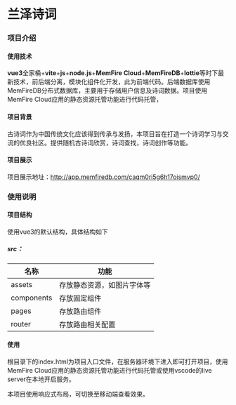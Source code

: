 # 兰泽诗词
### 项目介绍

#### 使用技术

  **vue3**全家桶+**vite**+**js**+**node.js**+**MemFire Cloud**+**MemFireDB**+**lottie**等时下最新技术，前后端分离，模块化组件化开发，此为前端代码。后端数据库使用MemFireDB分布式数据库，主要用于存储用户信息及诗词数据。项目使用MemFire Cloud应用的静态资源托管功能进行代码托管，

#### 项目背景

  古诗词作为中国传统文化应该得到传承与发扬，本项目旨在打造一个诗词学习与交流的优良社区。提供随机古诗词欣赏，诗词查找，诗词创作等功能。

#### 项目展示

  项目展示地址：http://app.memfiredb.com/caqm0ri5g6h17oismvp0/

### 使用说明

#### 项目结构

 使用vue3的默认结构，具体结构如下

##### src：

| 名称       | 功能                       |
| ---------- | -------------------------- |
| assets     | 存放静态资源，如图片字体等 |
| components | 存放固定组件               |
| pages      | 存放路由组件               |
| router     | 存放路由相关配置           |

####   使用

  根目录下的index.html为项目入口文件，在服务器环境下进入即可打开项目，使用MemFire Cloud应用的静态资源托管功能进行代码托管或使用vscode的live server在本地开启服务。

  本项目使用响应式布局，可切换至移动端查看效果。

  